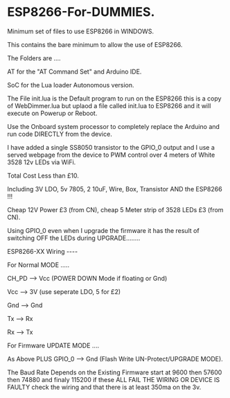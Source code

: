 # ESP8266-For-DUMMIES.
Minimum set of files to use ESP8266 in WINDOWS.

This contains the bare minimum to allow the use of ESP8266.









The Folders are ....







AT for the "AT Command Set" and Arduino IDE.





SoC for the Lua loader Autonomous version.


The File init.lua is the Default program to run on the ESP8266 this is a copy of WebDimmer.lua
 but uplaod a file called init.lua to ESP8266 and it will execute on Powerup or Reboot.


Use the Onboard system processor to completely replace the Arduino and run code DIRECTLY from the device.

I have added a single SS8050 transistor to the GPIO_0 output and I use a served webpage from the
device to PWM control over 4 meters of White 3528 12v LEDs via WiFi.

Total Cost Less than £10.

Including 3V LDO, 5v 7805, 2 10uF, Wire, Box, Transistor AND the ESP8266 !!!

Cheap 12V Power £3 (from CN), cheap 5 Meter strip of 3528 LEDs £3 (from CN).

Using GPIO_0 even when I upgrade the firmware it has the result of switching OFF the LEDs during UPGRADE........




ESP8266-XX          Wiring ----

For Normal MODE .....

CH_PD --> Vcc (POWER DOWN Mode if floating or Gnd)

Vcc   --> 3V (use seperate LDO, 5 for £2)

Gnd   --> Gnd

Tx    --> Rx

Rx    --> Tx


For Firmware UPDATE MODE ....

As Above PLUS GPIO_0  --> Gnd (Flash Write UN-Protect/UPGRADE MODE).


The Baud Rate Depends on the Existing Firmware start at 9600 then 57600 then 74880 and finaly 115200
if these ALL FAIL THE WIRING OR DEVICE IS FAULTY check the wiring and that there is at least 350ma on the 3v.
